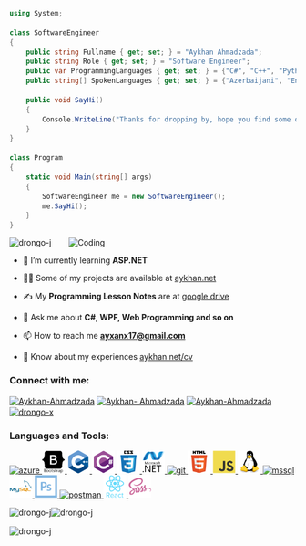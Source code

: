 ```csharp
using System;

class SoftwareEngineer
{
    public string Fullname { get; set; } = "Aykhan Ahmadzada";
    public string Role { get; set; } = "Software Engineer";
    public var ProgrammingLanguages { get; set; } = {"C#", "C++", "Python", "SQL", "JavaScript"};
    public string[] SpokenLanguages { get; set; } = {"Azerbaijani", "English"};

    public void SayHi()
    {
        Console.WriteLine("Thanks for dropping by, hope you find some of my work interesting.");
    }
}

class Program
{
    static void Main(string[] args)
    {
        SoftwareEngineer me = new SoftwareEngineer();
        me.SayHi();
    }
}
```

<img align="right" alt="Coding" width="400" src="https://flow.org/img/featurette-faster.gif">

<p align="left"> <img src="https://komarev.com/ghpvc/?username=drongo-j&label=Profile%20views&color=3EB810&style=flat" alt="drongo-j" /> </p>

- 🌱 I’m currently learning **ASP.NET**

- 👨‍💻 Some of my projects are available at [aykhan.net](https://aykhan.net)

- ✍️ My **Programming Lesson Notes** are at [google.drive](https://drive.google.com/drive/folders/1eJn4SfTfanRXA1tvElBTYA430reovZyJ?usp=sharing)

- 💬 Ask me about **C#, WPF, Web Programming and so on**

- 📫 How to reach me **ayxanx17@gmail.com**

- 📄 Know about my experiences [aykhan.net/cv](aykhan.net/cv)

<h3 align="left">Connect with me:</h3>
<p align="left">
<a href="https://aykhan.net" target="_blank">
  <img align="center" src="https://res.cloudinary.com/dbriqxpaa/image/upload/v1680096853/Logo/logo-xl-ico_qzbf7d.ico" height="30" width="35" alt="Aykhan-Ahmadzada" />
</a>
<a href="https://linkedin.com/in/aykhan-ahmadzada-02998724b" target="blank">
    <img align="center" src="https://raw.githubusercontent.com/rahuldkjain/github-profile-readme-generator/master/src/images/icons/Social/linked-in-alt.svg" alt="Aykhan-                Ahmadzada" height="30" width="40" />
</a>
<a href="https://youtube.com/@myprojects440" target="blank">
    <img align="center" src="https://raw.githubusercontent.com/rahuldkjain/github-profile-readme-generator/master/src/images/icons/Social/youtube.svg" alt="Aykhan-Ahmadzada"            height="30" width="40" />
</a>
<a href="https://www.leetcode.com/drongo-x" target="blank">
    <img align="center" src="https://raw.githubusercontent.com/rahuldkjain/github-profile-readme-generator/master/src/images/icons/Social/leet-code.svg" alt="drongo-x"                  height="30" width="40" />
</a>
</p>

<h3 align="left">Languages and Tools:</h3>
<p align="left"> <a href="https://azure.microsoft.com/en-in/" target="_blank" rel="noreferrer"> <img src="https://www.vectorlogo.zone/logos/microsoft_azure/microsoft_azure-icon.svg" alt="azure" width="40" height="40"/> </a> <a href="https://getbootstrap.com" target="_blank" rel="noreferrer"> <img src="https://raw.githubusercontent.com/devicons/devicon/master/icons/bootstrap/bootstrap-plain-wordmark.svg" alt="bootstrap" width="40" height="40"/> </a> <a href="https://www.w3schools.com/cpp/" target="_blank" rel="noreferrer"> <img src="https://raw.githubusercontent.com/devicons/devicon/master/icons/cplusplus/cplusplus-original.svg" alt="cplusplus" width="40" height="40"/> </a> <a href="https://www.w3schools.com/cs/" target="_blank" rel="noreferrer"> <img src="https://raw.githubusercontent.com/devicons/devicon/master/icons/csharp/csharp-original.svg" alt="csharp" width="40" height="40"/> </a> <a href="https://www.w3schools.com/css/" target="_blank" rel="noreferrer"> <img src="https://raw.githubusercontent.com/devicons/devicon/master/icons/css3/css3-original-wordmark.svg" alt="css3" width="40" height="40"/> </a> <a href="https://dotnet.microsoft.com/" target="_blank" rel="noreferrer"> <img src="https://raw.githubusercontent.com/devicons/devicon/master/icons/dot-net/dot-net-original-wordmark.svg" alt="dotnet" width="40" height="40"/> </a> <a href="https://git-scm.com/" target="_blank" rel="noreferrer"> <img src="https://www.vectorlogo.zone/logos/git-scm/git-scm-icon.svg" alt="git" width="40" height="40"/> </a> <a href="https://www.w3.org/html/" target="_blank" rel="noreferrer"> <img src="https://raw.githubusercontent.com/devicons/devicon/master/icons/html5/html5-original-wordmark.svg" alt="html5" width="40" height="40"/> </a> <a href="https://developer.mozilla.org/en-US/docs/Web/JavaScript" target="_blank" rel="noreferrer"> <img src="https://raw.githubusercontent.com/devicons/devicon/master/icons/javascript/javascript-original.svg" alt="javascript" width="40" height="40"/> </a> <a href="https://www.linux.org/" target="_blank" rel="noreferrer"> <img src="https://raw.githubusercontent.com/devicons/devicon/master/icons/linux/linux-original.svg" alt="linux" width="40" height="40"/> </a> <a href="https://www.microsoft.com/en-us/sql-server" target="_blank" rel="noreferrer"> <img src="https://www.svgrepo.com/show/303229/microsoft-sql-server-logo.svg" alt="mssql" width="40" height="40"/> </a> <a href="https://www.mysql.com/" target="_blank" rel="noreferrer"> <img src="https://raw.githubusercontent.com/devicons/devicon/master/icons/mysql/mysql-original-wordmark.svg" alt="mysql" width="40" height="40"/> </a> <a href="https://www.photoshop.com/en" target="_blank" rel="noreferrer"> <img src="https://raw.githubusercontent.com/devicons/devicon/master/icons/photoshop/photoshop-line.svg" alt="photoshop" width="40" height="40"/> </a> <a href="https://postman.com" target="_blank" rel="noreferrer"> <img src="https://www.vectorlogo.zone/logos/getpostman/getpostman-icon.svg" alt="postman" width="40" height="40"/> </a> <a href="https://reactjs.org/" target="_blank" rel="noreferrer"> <img src="https://raw.githubusercontent.com/devicons/devicon/master/icons/react/react-original-wordmark.svg" alt="react" width="40" height="40"/> </a> <a href="https://sass-lang.com" target="_blank" rel="noreferrer"> <img src="https://raw.githubusercontent.com/devicons/devicon/master/icons/sass/sass-original.svg" alt="sass" width="40" height="40"/> </a> </p>

<p><img align="left" src="https://github-readme-stats.vercel.app/api/top-langs?username=drongo-j&show_icons=true&locale=en&layout=compact" alt="drongo-j" /></p>

<p>&nbsp;<img align="left" src="https://github-readme-stats.vercel.app/api?username=drongo-j&show_icons=true&locale=en" alt="drongo-j" /></p>

<p><img align="center" src="https://github-readme-streak-stats.herokuapp.com/?user=drongo-j&" alt="drongo-j" /></p>
